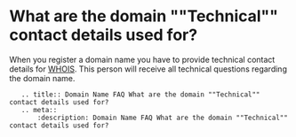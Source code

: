 # What are the domain ""Technical"" contact details used for?

When you register a domain name you have to provide technical contact details for [WHOIS](/domains/domains/faqs/what-is-whois). This person will receive all technical questions regarding the domain name.

```eval_rst
   .. title:: Domain Name FAQ What are the domain ""Technical"" contact details used for?
   .. meta::
       :description: Domain Name FAQ What are the domain ""Technical"" contact details used for?
```
